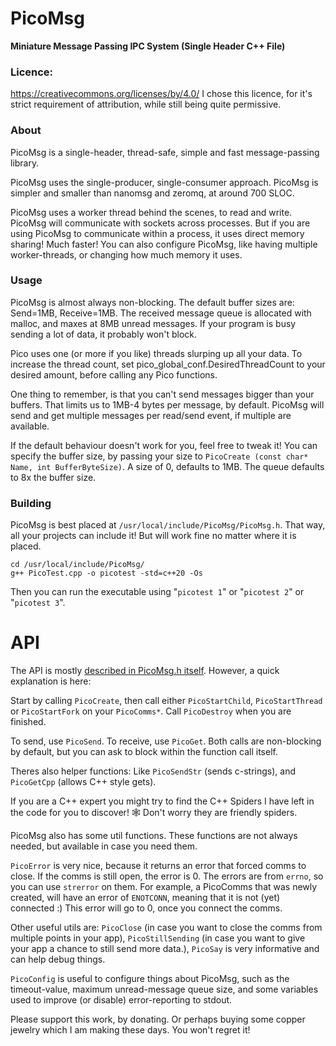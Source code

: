 # PicoMsg
**Miniature Message Passing IPC System (Single Header C++ File)**


### Licence:
https://creativecommons.org/licenses/by/4.0/ I chose this licence, for it's strict requirement of attribution, while still being quite permissive.


### About
PicoMsg is a single-header, thread-safe, simple and fast message-passing library.

PicoMsg uses the single-producer, single-consumer approach. PicoMsg is simpler and smaller than nanomsg and zeromq, at around 700 SLOC.

PicoMsg uses a worker thread behind the scenes, to read and write. PicoMsg will communicate with sockets across processes. But if you are using PicoMsg to communicate within a process, it uses direct memory sharing! Much faster! You can also configure PicoMsg, like having multiple worker-threads, or changing how much memory it uses.


### Usage

PicoMsg is almost always non-blocking. The default buffer sizes are: Send=1MB, Receive=1MB. The received message queue is allocated with malloc, and maxes at 8MB unread messages. If your program is busy sending a lot of data, it probably won't block.

Pico uses one (or more if you like) threads slurping up all your data. To increase the thread count, set pico_global_conf.DesiredThreadCount to your desired amount, before calling any Pico functions.

One thing to remember, is that you can't send messages bigger than your buffers. That limits us to 1MB-4 bytes per message, by default. PicoMsg will send and get multiple messages per read/send event, if multiple are available.

If the default behaviour doesn't work for you, feel free to tweak it! You can specify the buffer size, by passing your size to `PicoCreate (const char* Name, int BufferByteSize)`. A size of 0, defaults to 1MB. The queue defaults to 8x the buffer size.


### Building

PicoMsg is best placed at `/usr/local/include/PicoMsg/PicoMsg.h`. That way, all your projects can include it! But will work fine no matter where it is placed.

	cd /usr/local/include/PicoMsg/
	g++ PicoTest.cpp -o picotest -std=c++20 -Os

Then you can run the executable using "`picotest 1`" or "`picotest 2`" or "`picotest 3`".


# API

The API is mostly [described in PicoMsg.h itself](PicoMsg.h). However, a quick explanation is here:

Start by calling `PicoCreate`, then call either `PicoStartChild`, `PicoStartThread` or `PicoStartFork` on your `PicoComms*`. Call `PicoDestroy` when you are finished.

To send, use `PicoSend`. To receive, use `PicoGet`. Both calls are non-blocking by default, but you can ask to block within the function call itself.

Theres also helper functions: Like `PicoSendStr` (sends c-strings), and `PicoGetCpp` (allows C++ style gets).

If you are a C++ expert you might try to find the C++ Spiders I have left in the code for you to discover! 🕸️ Don't worry they are friendly spiders.

PicoMsg also has some util functions. These functions are not always needed, but available in case you need them.

`PicoError` is very nice, because it returns an error that forced comms to close. If the comms is still open, the error is 0. The errors are from `errno`, so you can use `strerror` on them. For example, a PicoComms that was newly created, will have an error of `ENOTCONN`, meaning that it is not (yet) connected :) This error will go to 0, once you connect the comms.

Other useful utils are: `PicoClose` (in case you want to close the comms from multiple points in your app), `PicoStillSending` (in case you want to give your app a chance to still send more data.), `PicoSay` is very informative and can help debug things.

`PicoConfig` is useful to configure things about PicoMsg, such as the timeout-value, maximum unread-message queue size, and some variables used to improve (or disable) error-reporting to stdout.


Please support this work, by donating. Or perhaps buying some copper jewelry which I am making these days. You won't regret it!

